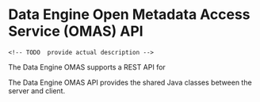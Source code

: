 <!-- SPDX-License-Identifier: Apache-2.0 -->
<!-- Copyright Contributors to the ODPi Egeria project.  -->

# Data Engine Open Metadata Access Service (OMAS) API

    <!-- TODO  provide actual description -->
The Data Engine OMAS supports a REST API for 

The Data Engine OMAS API provides the shared Java classes between the
server and client.